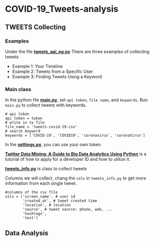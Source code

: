 # COVID-19_Tweets-analysis

## TWEETS Collecting

### Examples
Under the file
**[tweets_api_eg.py](https://github.com/AllenSun7/COVID-19_Tweets-analysis/blob/master/tweets_api_eg.py)**
There are three examples of collecting tweets
- Example 1: Your Timeline
- Example 2: Tweets from a Specific User
- Example 3: Finding Tweets Using a Keyword

### Main class
In the python file **[main.py](https://github.com/AllenSun7/COVID-19_Tweets-analysis/blob/master/main.py)**, set `api token`, `file name`, and `keywords`. Run `main.py` to collect tweets with keywords.
```
# api token
api_token = token
# write in to file
file_name = 'tweets-covid-19.csv'
# search keyword
keywords = ['COVID-19', 'COVID19', 'coronavirus', 'coronaVirus']
```
In the **[settings.py](https://github.com/AllenSun7/COVID-19_Tweets-analysis/blob/master/settings.py)**, you can use your own token.

**[Twitter Data Mining: A Guide to Big Data Analytics Using Python](https://chatbotslife.com/twitter-data-mining-a-guide-to-big-data-analytics-using-python-4efc8ccfa219)** is a tutorial of how to apply for a developer ID and how to utilize it. 


**[tweets_info.py](https://github.com/AllenSun7/COVID-19_Tweets-analysis/blob/master/tweets_info.py)** is class to collect tweets

Columns we will collect, chang the `cols` in  `tweets_info.py` to get more information from each single tweet.
```
#columns of the csv file
cols = ['screen_name', # user id
        'created_at', # tweet created time
        'location', # location
        'source', # tweet source: phone, web, ...
        'hashtags', 
        'text']
```

## Data Analysis
